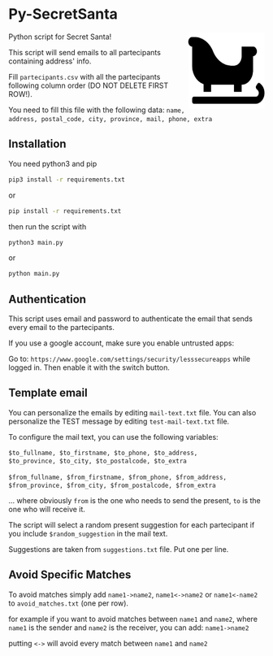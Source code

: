 # Py-SecretSanta

<img src="https://raw.githubusercontent.com/S0NN1/py-secretsanta/6427c0a1807baa731cd0eefc76eb8d64264fa3b1/.github/sleigh-solid.svg" width=150px height=150px align="right"  />

Python script for Secret Santa!

This script will send emails to all partecipants containing address' info.

Fill `partecipants.csv` with all the partecipants following column order (DO NOT DELETE FIRST ROW!).

You need to fill this file with the following data:
`name, address, postal_code, city, province, mail, phone, extra`

## Installation
You need python3 and pip

```bash
pip3 install -r requirements.txt
```

or 

```bash
pip install -r requirements.txt
```

then run the script with

```bash
python3 main.py
```

or 

```bash
python main.py
```

## Authentication

This script uses email and password to authenticate the email that sends every email to the partecipants.

If you use a google account, make sure you enable untrusted apps:

Go to: `https://www.google.com/settings/security/lesssecureapps` while logged in.
Then enable it with the switch button.

## Template email

You can personalize the emails by editing `mail-text.txt` file.
You can also personalize the TEST message by editing `test-mail-text.txt` file.

To configure the mail text, you can use the following variables:

```
$to_fullname, $to_firstname, $to_phone, $to_address, 
$to_province, $to_city, $to_postalcode, $to_extra

$from_fullname, $from_firstname, $from_phone, $from_address, 
$from_province, $from_city, $from_postalcode, $from_extra
```

... where obviously `from` is the one who needs to send the present, `to` is the one who will receive it.

The script will select a random present suggestion for each partecipant if you include `$random_suggestion` in the mail text.

Suggestions are taken from `suggestions.txt` file. Put one per line.

## Avoid Specific Matches

To avoid matches simply add `name1->name2`, `name1<->name2` or `name1<-name2` to `avoid_matches.txt` (one per row).

for example if you want to avoid matches between `name1` and `name2`, where `name1` is the sender and `name2` is the receiver, you can add: `name1->name2`

putting `<->` will avoid every match between `name1` and `name2`
